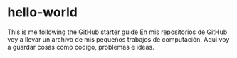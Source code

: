 # hello-world
This is me following the GitHub starter guide
En mis repositorios de GitHub voy a llevar un archivo de mis pequeños trabajos de computación. Aquí voy a guardar cosas como codigo, problemas e ideas.

